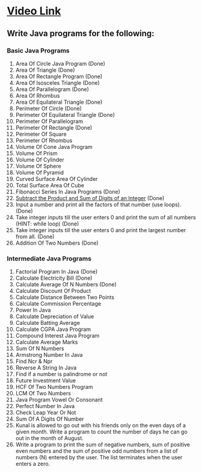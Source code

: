 # [Video Link](https://youtu.be/ldYLYRNaucM)
## Write Java programs for the following: 

### Basic Java Programs
1. Area Of Circle Java Program (Done)
2. Area Of Triangle  (Done)
3. Area Of Rectangle Program (Done)
4. Area Of Isosceles Triangle (Done)
5. Area Of Parallelogram (Done)
6. Area Of Rhombus
7. Area Of Equilateral Triangle (Done)
8. Perimeter Of Circle (Done)
9. Perimeter Of Equilateral Triangle (Done)
10. Perimeter Of Parallelogram
11. Perimeter Of Rectangle (Done)
12. Perimeter Of Square
13. Perimeter Of Rhombus
14. Volume Of Cone Java Program
15. Volume Of Prism
16. Volume Of Cylinder
17. Volume Of Sphere
18. Volume Of Pyramid
19. Curved Surface Area Of Cylinder
20. Total Surface Area Of Cube
21. Fibonacci Series In Java Programs (Done)
22. [Subtract the Product and Sum of Digits of an Integer](https://leetcode.com/problems/subtract-the-product-and-sum-of-digits-of-an-integer/) (Done)
23. Input a number and print all the factors of that number (use loops).(Done)
24. Take integer inputs till the user enters 0 and print the sum of all numbers
(HINT: while loop) (Done)
25. Take integer inputs till the user enters 0 and print the largest number from
all. (Done)
26. Addition Of Two Numbers (Done)

### Intermediate Java Programs
1. Factorial Program In Java (Done)
2. Calculate Electricity Bill (Done)
3. Calculate Average Of N Numbers (Done)
4. Calculate Discount Of Product
5. Calculate Distance Between Two Points 
6. Calculate Commission Percentage
7. Power In Java
8. Calculate Depreciation of Value
9. Calculate Batting Average
10. Calculate CGPA Java Program
11. Compound Interest Java Program
12. Calculate Average Marks
13. Sum Of N Numbers
14. Armstrong Number In Java
15. Find Ncr & Npr
16. Reverse A String In Java
17. Find if a number is palindrome or not 
18. Future Investment Value
19. HCF Of Two Numbers Program
20. LCM Of Two Numbers
21. Java Program Vowel Or Consonant 
22. Perfect Number In Java
23. Check Leap Year Or Not
24. Sum Of A Digits Of Number
25. Kunal is allowed to go out with his friends only on the even days of a given month. Write a program to count the number of days he can go out in the month of August.
26. Write a program to print the sum of negative numbers, sum of positive even numbers and the sum of positive odd numbers from a list of numbers (N) entered by the user. The list terminates when the user enters a zero.
